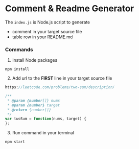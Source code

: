 # Comment & Readme Generator

The `index.js` is Node.js script to generate 
  - comment in your target source file 
  - table row in your README.md

### Commands

1) Install Node packages
```
npm install
```

2) Add url to the **FIRST** line in your target source file
```js
https://leetcode.com/problems/two-sum/description/

/**
 * @param {number[]} nums
 * @param {number} target
 * @return {number[]}
 */
var twoSum = function(nums, target) {
};
```

3) Run command in your terminal
```
npm start
```
